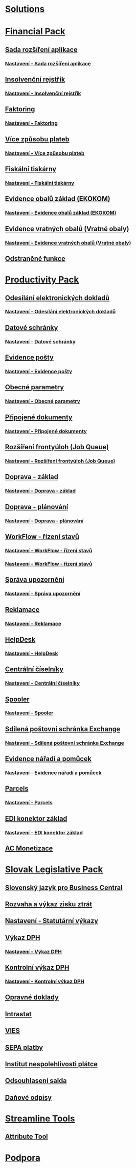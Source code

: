 # [Solutions](../solutions/solutions.md)
# [Financial Pack](../FinancialPack/finance-pack.md)
## [Sada rozšíření aplikace](../FinancialPack/controling-basic.md)
### [Nastavení - Sada rozšíření aplikace](../FinancialPack/controling-basic-setup.md)
## [Insolvenční rejstřík](../FinancialPack/insolvence-register.md)
### [Nastavení - Insolvenční rejstřík](../FinancialPack/insolvence-register-setup.md)
## [Faktoring](../FinancialPack/factoring.md)
### [Nastavení - Faktoring](../FinancialPack/factoring-setup.md)
## [Více způsobu plateb](../FinancialPack/multiple-payment-methods.md)
### [Nastavení - Více způsobu plateb](../FinancialPack/multiple-payment-methods-setup.md)
## [Fiskální tiskárny](../FinancialPack/fiscal-printers.md)
### [Nastavení - Fiskální tiskárny](../FinancialPack/fiscal-printers-setup.md)
## [Evidence obalů základ (EKOKOM)](../FinancialPack/pack-tracking-basic.md)
### [Nastavení - Evidence obalů základ (EKOKOM)](../FinancialPack/pack-tracking-basic-setup.md)
## [Evidence vratných obalů (Vratné obaly)](../FinancialPack/pack-tracking-return-packing.md)
### [Nastavení - Evidence vratných obalů (Vratné obaly)](../FinancialPack/pack-tracking-return-packing-setup.md)
## [Odstraněné funkce](../FinancialPack/fp-deprecated-features.md)
# [Productivity Pack](../productivitypack/productivity-pack.md)
## [Odesílání elektronických dokladů](../productivitypack/electronic-documents.md)
### [Nastavení - Odesílání elektronických dokladů](../productivitypack/electronic-documents-setup.md)
## [Datové schránky](../productivitypack/data-boxes.md)
### [Nastavení - Datové schránky](../productivitypack/data-boxes-setup.md)
## [Evidence pošty](../productivitypack/incoming-mail.md)
### [Nastavení - Evidence pošty](../productivitypack/incoming-mail-setup.md)
## [Obecné parametry](../productivitypack/general-parameters.md)
### [Nastavení - Obecné parametry](../productivitypack/general-parameters-setup.md)
## [Připojené dokumenty](../productivitypack/document-links.md)
### [Nastavení - Připojené dokumenty](../productivitypack/document-links-setup.md)
## [Rozšíření frontyúloh (Job Queue)](../productivitypack/job-queue-extension.md)
### [Nastavení - Rozšíření frontyúloh (Job Queue)](../productivitypack/job-queue-extension-setup.md)
## [Doprava - základ](../productivitypack/transport-basic.md)
### [Nastavení - Doprava - základ](../productivitypack/transport-basic-setup.md)
## [Doprava - plánování](../productivitypack/transport-planning.md)
### [Nastavení - Doprava - plánování](../productivitypack/transport-planning-setup.md)
## [WorkFlow - řízení stavů](../productivitypack/workflow-status-management.md)
### [Nastavení - WorkFlow - řízení stavů](../productivitypack/workflow-status-management-setup.md)
### [Nastavení - WorkFlow - řízení stavů](../productivitypack/workflow-status-management-setup.md)
## [Správa upozornění](../productivitypack/notifications.md)
### [Nastavení - Správa upozornění](../productivitypack/notifications-setup.md)
## [Reklamace](../productivitypack/complaints-management.md)
### [Nastavení - Reklamace](../productivitypack/complaints-management-setup.md)
## [HelpDesk](../productivitypack/helpdesk.md)
### [Nastavení - HelpDesk](../productivitypack/helpdesk-setup.md)
## [Centrální číselníky](../productivitypack/centraldatabase.md)
### [Nastavení - Centrální číselníky](../productivitypack/centraldatabase-setup.md)
## [Spooler](../productivitypack/spooler.md)
### [Nastavení - Spooler](../productivitypack/spooler-setup.md)
## [Sdílená poštovní schránka Exchange](../productivitypack//exchange-shared-mailboxes.md)
### [Nastavení - Sdílená poštovní schránka Exchange](../productivitypack//exchange-shared-mailboxes-setup.md)
## [Evidence nářadí a pomůcek](../productivitypack/production-tools.md)
### [Nastavení - Evidence nářadí a pomůcek](../productivitypack/production-tools-setup.md)
## [Parcels](../productivitypack/parcels.md)
### [Nastavení - Parcels](../productivitypack/parcels-setup.md)
## [EDI konektor základ](../productivitypack/edi-connector-basic.md)
### [Nastavení - EDI konektor základ](../productivitypack/edi-connector-basic-setup.md)
## [AC Monetizace](../productivitypack/monetization.md)
# [Slovak Legislative Pack](../SK/sk-legislative-pack.md)
## [Slovenský jazyk pro Business Central](../SK/sk-language.md)
## [Rozvaha a výkaz zisku ztrát](../SK/sk-balance-sheet-income-statement.md)
## [Nastavení - Statutární výkazy](../SK/sk-balance-sheet-income-statement-setup.md)
## [Výkaz DPH](../SK/sk-vat-statement-export.md)
### [Nastavení - Výkaz DPH](../SK/sk-vat-statement-setup.md)
## [Kontrolní výkaz DPH](../SK/sk-vat-check-report-export.md)
### [Nastavení - Kontrolní výkaz DPH](../SK/sk-vat-check-report-setup.md)
## [Opravné doklady](../SK/sk-corrective-documents.md)
## [Intrastat](../SK/sk-intrastat.md)
## [VIES](../SK/sk-vies.md)
## [SEPA platby](../SK/sk-sepa.md)
## [Institut nespolehlivosti plátce](../SK/sk-unreability-payer.md)
## [Odsouhlasení salda](../SK/sk-balance-reconciliation.md)
## [Daňové odpisy](../SK/sk-tax-depreciation.md)
# [Streamline Tools](../StreamlineTools/streamlinetools.md)
## [Attribute Tool](../StreamlineTools/attribute-tool.md)
# [Podpora](../support/support.md)
